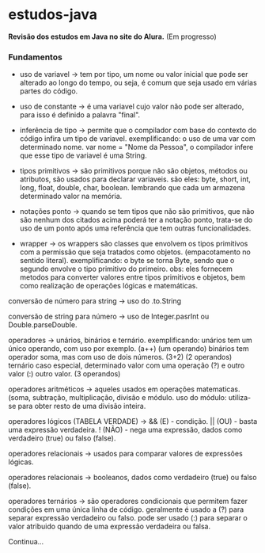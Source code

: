 # estudos-java

**Revisão dos estudos em Java no site do Alura.** (Em progresso)

### Fundamentos

- uso de variavel -> tem por tipo, um nome ou valor inicial que pode ser alterado ao longo do tempo, ou seja, é comum que seja usado em várias partes do código. 
- uso de constante -> é uma variavel cujo valor não pode ser alterado, para isso é definido a palavra "final".

- inferência de tipo -> permite que o compilador com base do contexto do código infira um tipo de variavel. 
exemplificando: o uso de uma var com determinado nome. var nome = "Nome da Pessoa", o compilador infere que esse tipo de variavel é uma String. 

- tipos primitivos -> são primitivos porque não são objetos, métodos ou atributos, são usados para declarar variaveis. 
são eles: byte, short, int, long, float, double, char, boolean. 
lembrando que cada um armazena determinado valor na memória. 

- notações ponto -> quando se tem tipos que não são primitivos, que não são nenhum dos citados acima poderá ter a notação ponto, trata-se do uso de um ponto após uma referência que tem outras funcionalidades.  

- wrapper -> os wrappers são classes que envolvem os tipos primitivos com a permissão que seja tratados como objetos. (empacotamento no sentido literal). exemplificando: o byte se torna Byte, sendo que o segundo envolve o tipo primitivo do primeiro. 
obs: eles fornecem metodos para converter valores entre tipos primitivos e objetos, bem como realização de operações lógicas e matemáticas. 

conversão de número para string -> uso do .to.String

conversão de string para número -> uso de Integer.pasrInt ou Double.parseDouble.

operadores -> unários, binários e ternário. 
exemplificando: 
unários tem um único operando, com uso por exemplo. (a++) (um operando)
binários tem operador soma, mas com uso de dois números. (3+2) (2 operandos)
ternário caso especial, determinado valor com uma operação (?) e outro valor (:) outro valor. (3 operandos)

operadores aritméticos -> aqueles usados em operações matematicas. (soma, subtração, multiplicação, divisão e módulo. 
uso do módulo: utiliza-se para obter resto de uma divisão inteira. 

operadores lógicos (TABELA VERDADE) -> && (E) - condição. 
|| (OU) - basta uma expressão verdadeira. 
! (NÃO) - nega uma expressão, dados como verdadeiro (true) ou falso (false). 

operadores relacionais -> usados para comparar valores de expressões lógicas. 

operadores relacionais -> booleanos, dados como verdadeiro (true) ou falso (false). 

operadores ternários -> são operadores condicionais que permitem fazer condições em uma única linha de código.
geralmente é usado a (?) para separar expressão verdadeiro ou falso. 
pode ser usado (:) para separar o valor atribuido quando de uma expressão verdadeira ou falsa. 

Continua...



